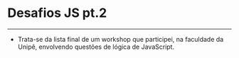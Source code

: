 # Desafios JS pt.2
-----------------------------------------------------------------------
- Trata-se da lista final de um workshop que participei, na faculdade da Unipê, envolvendo questões de lógica de JavaScript.
